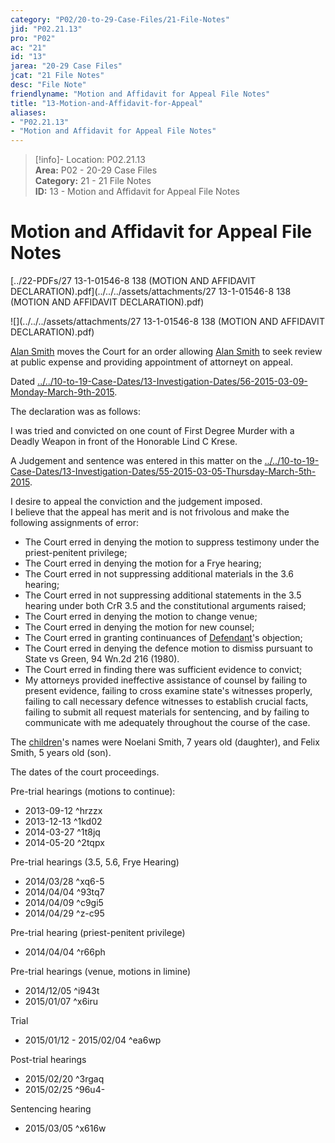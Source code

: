 ```yaml
---  
category: "P02/20-to-29-Case-Files/21-File-Notes"  
jid: "P02.21.13"  
pro: "P02"  
ac: "21"  
id: "13"  
jarea: "20-29 Case Files"  
jcat: "21 File Notes"  
desc: "File Note"  
friendlyname: "Motion and Affidavit for Appeal File Notes"  
title: "13-Motion-and-Affidavit-for-Appeal"  
aliases:   
- "P02.21.13"  
- "Motion and Affidavit for Appeal File Notes"  
---  
```

>[!info]- Location: P02.21.13  
>**Area:** P02 - 20-29 Case Files  
>**Category:** 21 - 21 File Notes  
>**ID:** 13 - Motion and Affidavit for Appeal File Notes  
  
# Motion and Affidavit for Appeal File Notes  
  
  
  
[../22-PDFs/27 13-1-01546-8 138 (MOTION AND AFFIDAVIT DECLARATION).pdf](../../../assets/attachments/27 13-1-01546-8 138 (MOTION AND AFFIDAVIT DECLARATION).pdf)  
  
![](../../../assets/attachments/27 13-1-01546-8 138 (MOTION AND AFFIDAVIT DECLARATION).pdf)  
  
[Alan Smith](../../70-to-79-People/72-Suspects-and-People-of-Interest/02-Alan-Smith.md#) moves the Court for an order allowing [Alan Smith](../../70-to-79-People/72-Suspects-and-People-of-Interest/02-Alan-Smith.md#) to seek review at public expense and providing appointment of attorneyt on appeal.  
  
Dated [../../10-to-19-Case-Dates/13-Investigation-Dates/56-2015-03-09-Monday-March-9th-2015](../../10-to-19-Case-Dates/13-Investigation-Dates/56-2015-03-09-Monday-March-9th-2015.md#).  
  
The declaration was as follows:  
  
I was tried and convicted on one count of First Degree Murder with a Deadly Weapon in front of the Honorable Lind C Krese.  
  
A Judgement and sentence was entered in this matter on the [../../10-to-19-Case-Dates/13-Investigation-Dates/55-2015-03-05-Thursday-March-5th-2015](../../10-to-19-Case-Dates/13-Investigation-Dates/55-2015-03-05-Thursday-March-5th-2015.md#).  
  
I desire to appeal the conviction and the judgement imposed.    
I believe that the appeal has merit and is not frivolous and make the following assignments of error:  
  
- The Court erred in denying the motion to suppress testimony under the priest-penitent privilege;  
- The Court erred in denying the motion for a Frye hearing;  
- The Court erred in not suppressing additional materials in the 3.6 hearing;  
- The Court erred in not suppressing additional statements in the 3.5 hearing under both CrR 3.5 and the constitutional arguments raised;  
- The Court erred in denying the motion to change venue;  
- The Court erred in denying the motion for new counsel;  
- The Court erred in granting continuances of [Defendant](../../70-to-79-People/72-Suspects-and-People-of-Interest/02-Alan-Smith.md#.md#)'s objection;  
- The Court erred in denying the defence motion to dismiss pursuant to State vs Green, 94 Wn.2d 216 (1980).  
- The Court erred in finding there was sufficient evidence to convict;  
- My attorneys provided ineffective assistance of counsel by failing to present evidence, failing to cross examine state's witnesses properly, failing to call necessary defence witnesses to establish crucial facts, failing to submit all request materials for sentencing, and by failing to communicate with me adequately throughout the course of the case.  
  
The [children](../../70-to-79-People/73-Family-and-Friends/08-Children.md#)'s names were Noelani Smith, 7 years old (daughter), and Felix Smith, 5 years old (son).  
  
The dates of the court proceedings.  
  
Pre-trial hearings (motions to continue):  
  
- 2013-09-12 ^hrzzx  
- 2013-12-13 ^1kd02  
- 2014-03-27 ^1t8jq  
- 2014-05-20 ^2tqpx  
  
Pre-trial hearings (3.5, 5.6, Frye Hearing)  
  
- 2014/03/28 ^xq6-5  
- 2014/04/04 ^93tq7  
- 2014/04/09 ^c9gi5  
- 2014/04/29 ^z-c95  
  
Pre-trial hearing (priest-penitent privilege)  
  
- 2014/04/04 ^r66ph  
  
Pre-trial hearings (venue, motions in limine)  
  
- 2014/12/05 ^i943t  
- 2015/01/07 ^x6iru  
  
Trial  
  
- 2015/01/12 - 2015/02/04 ^ea6wp  
  
Post-trial hearings  
  
- 2015/02/20 ^3rgaq  
- 2015/02/25 ^96u4-  
  
Sentencing hearing  
  
- 2015/03/05 ^x616w  
